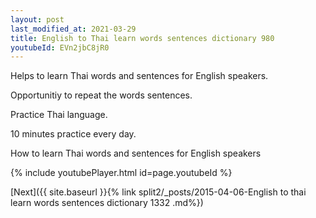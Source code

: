 ```yaml
---
layout: post
last_modified_at: 2021-03-29
title: English to Thai learn words sentences dictionary 980 
youtubeId: EVn2jbC8jR0
---
```

 
 
Helps to learn Thai words and sentences for English speakers.

Opportunitiy to repeat the words sentences. 

Practice Thai language. 
 
10 minutes practice every day. 
 
How to learn Thai words and sentences for English speakers 
 
{% include youtubePlayer.html id=page.youtubeId %}
 
 
[Next]({{ site.baseurl }}{% link  split2/_posts/2015-04-06-English to thai learn words sentences dictionary 1332 .md%})
 

